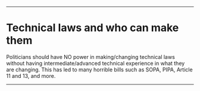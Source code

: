 
***

# Technical laws and who can make them

Politicians should have NO power in making/changing technical laws without having intermediate/advanced technical experience in what they are changing. This has led to many horrible bills such as SOPA, PIPA, Article 11 and 13, and more.

***
